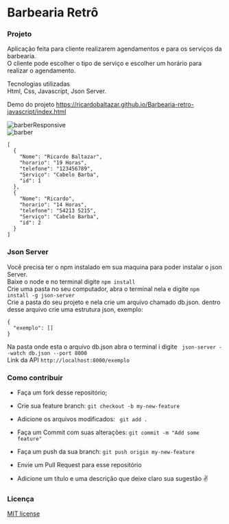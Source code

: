 # Barbearia Retrô  
  
### Projeto  
Aplicação feita para cliente realizarem agendamentos e para os serviços da barbearia.  
O cliente pode escolher o tipo de serviço e escolher um horário para realizar o agendamento.  
  
Tecnologias utilizadas  
Html, Css, Javascript, Json Server.  
  
Demo do projeto https://ricardobaltazar.github.io/Barbearia-retro-javascript/index.html  
  
![barberResponsive](https://user-images.githubusercontent.com/56805229/86974869-70f57b00-c14d-11ea-80da-311d09c88fd3.gif)  
![barber](https://user-images.githubusercontent.com/56805229/86974901-8074c400-c14d-11ea-981a-3469990fceed.gif)  
```  
[
  {
    "Nome": "Ricardo Baltazar",
    "horario": "19 Horas",
    "telefone": "123456789",
    "Serviço": "Cabelo Barba",
    "id": 1
  },
  {
    "Nome": "Ricardo",
    "horario": "14 Horas",
    "telefone": "54213 5215",
    "Serviço": "Cabelo Barba",
    "id": 2
  }
]  
```  
  
### Json Server  
Você precisa ter o npm instalado em sua maquina para poder instalar o json Server.  
Baixe o node e no terminal digite ```npm install```  
Crie uma pasta no seu computador, abra o terminal nela e digite ``` npm install -g json-server ```  
Crie a pasta do seu projeto e nela crie um arquivo chamado db.json. dentro desse arquivo crie uma estrutura json, exemplo:  
```
{
  "exemplo": []
}
```  
Na pasta onde esta o arquivo db.json abra o terminal i digite ``` json-server --watch db.json --port 8000```  
Link da API ```http://localhost:8000/exemplo```
  
### Como contribuir  
  
* Faça um fork desse repositório;  
* Crie sua feature branch: ```git checkout -b my-new-feature```  
* Adicione os arquivos modificados: ``` git add .```  
* Faça um Commit com suas alterações: ```git commit -m "Add some feature"```  
* Faça um push da sua branch: ``` git push origin my-new-feature ```  
* Envie um Pull Request para esse repositório  
  
* Adicione um título e uma descrição que deixe claro sua sugestão :v:  
  
### Licença  
[MIT license](https://github.com/RicardoBaltazar/Barbearia-retro-javascript/blob/master/LICENSE)  
